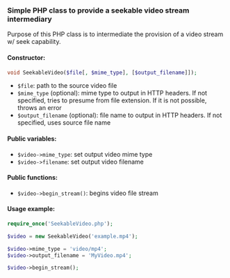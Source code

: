 ### Simple PHP class to provide a seekable video stream intermediary

Purpose of this PHP class is to intermediate the provision of a video stream w/ seek capability.

#### Constructor:
```php
void SeekableVideo($file[, $mime_type], [$output_filename]]);
```
* `$file`: path to the source video file
* `$mime_type` (optional): mime type to output in HTTP headers. If not specified, tries to presume from file extension. If it is not possible, throws an error
* `$output_filename` (optional): file name to output in HTTP headers. If not specified, uses source file name

#### Public variables:
* `$video->mime_type`: set output video mime type
* `$video->filename`: set output video filename

#### Public functions:
* `$video->begin_stream()`: begins video file stream

#### Usage example:

```php
require_once('SeekableVideo.php');

$video = new SeekableVideo('example.mp4');

$video->mime_type = 'video/mp4';
$video->output_filename = 'MyVideo.mp4';

$video->begin_stream();
```
